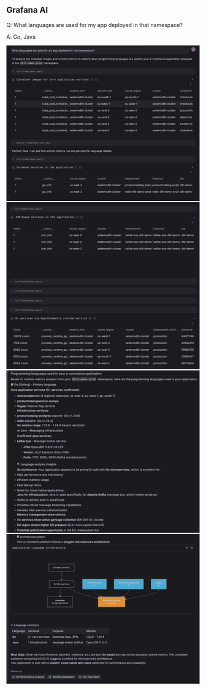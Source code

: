 ## Grafana AI
Q: What languages are used for my app deployed in that namespace?

A: Go, Java

![prompt](/images/breakout_3/3.1-grafana-assistant-1.png)
![findings](/images/breakout_3/3.1-grafana-assistant-2.png)
![findings](/images/breakout_3/3.1-grafana-assistant-3.png)
![answer](/images/breakout_3/3.1-grafana-assistant-4.png)
